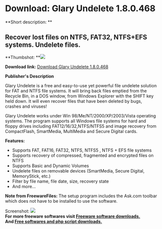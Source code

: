 # Download: Glary Undelete 1.8.0.468

**Short description: **

## Recover lost files on NTFS, FAT32, NTFS+EFS systems. Undelete files.

  
**Thumbshot: **![](http://www.freewarefiles.com/screenshot/glaryundelete_md.gif)   
  
**Download link:** [Download Glary Undelete 1.8.0.468](http://freesoftwares.boysofts.com/Glary-Undelete_program_38364.html)  
  

**Publisher's Description**  
  

Glary Undelete is a free and easy-to-use yet powerful file undelete solution
for FAT and NTFS file systems. It will bring back files emptied from the
Recycle Bin, in a DOS window, from Windows Explorer with the SHIFT key held
down. It will even recover files that have been deleted by bugs, crashes and
viruses!

Glary Undelete works under Win 98/Me/NT/2000/XP/2003/Vista operating systems.
The program supports all Windows file systems for hard and floppy drives
including FAT12/16/32,NTFS/NTFS5 and image recovery from CompactFlash,
SmartMedia, MultiMedia and Secure Digital cards.

**Features:**

  * Supports FAT, FAT16, FAT32, NTFS, NTFS5 , NTFS + EFS file systems 
  * Supports recovery of compressed, fragmented and encrypted files on NTFS 
  * Supports Basic and Dynamic Volumes 
  * Undelete files on removable devices (SmartMedia, Secure Digital, MemoryStick, etc.) 
  * Filter by file name, file date, size, recovery state 
  * And more... 

**Note from FreewareFiles:** The setup program includes the Ask.com toolbar which does not have to be installed to use the software.

  
  
Screenshot: ![](http://www.freewarefiles.com/screenshot/glaryundelete.gif)  
**For more freeware softwares visit [Freeware software downloads.](http://freesoftwares.boysofts.com/)**   
**And [Free softwares and php script downloads.](http://www.boysofts.com/)**

